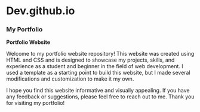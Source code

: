 # Dev.github.io
### My Portfolio

**Portfolio Website**
 
Welcome to my portfolio website repository! This website was created using HTML and CSS and is designed to showcase my projects, skills, and experience as a student and beginner in the field of web development. I used a template as a starting point to build this website, but I made several modifications and customization to make it my own.

I hope you find this website informative and visually appealing. If you have any feedback or suggestions, please feel free to reach out to me. Thank you for visiting my portfolio!
